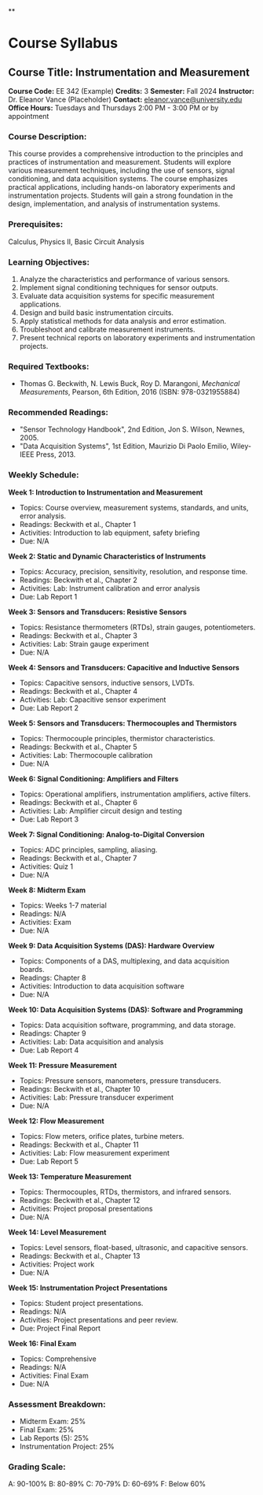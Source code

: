 **
# Course Syllabus
## Course Title: Instrumentation and Measurement
**Course Code:** EE 342 (Example)
**Credits:** 3
**Semester:** Fall 2024
**Instructor:** Dr. Eleanor Vance (Placeholder)
**Contact:** eleanor.vance@university.edu
**Office Hours:** Tuesdays and Thursdays 2:00 PM - 3:00 PM or by appointment

### Course Description:
This course provides a comprehensive introduction to the principles and practices of instrumentation and measurement. Students will explore various measurement techniques, including the use of sensors, signal conditioning, and data acquisition systems. The course emphasizes practical applications, including hands-on laboratory experiments and instrumentation projects. Students will gain a strong foundation in the design, implementation, and analysis of instrumentation systems.

### Prerequisites:
Calculus, Physics II, Basic Circuit Analysis

### Learning Objectives:
1.  Analyze the characteristics and performance of various sensors.
2.  Implement signal conditioning techniques for sensor outputs.
3.  Evaluate data acquisition systems for specific measurement applications.
4.  Design and build basic instrumentation circuits.
5.  Apply statistical methods for data analysis and error estimation.
6.  Troubleshoot and calibrate measurement instruments.
7.  Present technical reports on laboratory experiments and instrumentation projects.

### Required Textbooks:
- Thomas G. Beckwith, N. Lewis Buck, Roy D. Marangoni, *Mechanical Measurements*, Pearson, 6th Edition, 2016 (ISBN: 978-0321955884)

### Recommended Readings:
-   "Sensor Technology Handbook", 2nd Edition, Jon S. Wilson, Newnes, 2005.
-   "Data Acquisition Systems", 1st Edition, Maurizio Di Paolo Emilio, Wiley-IEEE Press, 2013.

### Weekly Schedule:
**Week 1: Introduction to Instrumentation and Measurement**
- Topics: Course overview, measurement systems, standards, and units, error analysis.
- Readings: Beckwith et al., Chapter 1
- Activities: Introduction to lab equipment, safety briefing
- Due: N/A

**Week 2: Static and Dynamic Characteristics of Instruments**
- Topics: Accuracy, precision, sensitivity, resolution, and response time.
- Readings: Beckwith et al., Chapter 2
- Activities: Lab: Instrument calibration and error analysis
- Due: Lab Report 1

**Week 3: Sensors and Transducers: Resistive Sensors**
- Topics: Resistance thermometers (RTDs), strain gauges, potentiometers.
- Readings: Beckwith et al., Chapter 3
- Activities: Lab: Strain gauge experiment
- Due: N/A

**Week 4: Sensors and Transducers: Capacitive and Inductive Sensors**
- Topics: Capacitive sensors, inductive sensors, LVDTs.
- Readings: Beckwith et al., Chapter 4
- Activities: Lab: Capacitive sensor experiment
- Due: Lab Report 2

**Week 5: Sensors and Transducers: Thermocouples and Thermistors**
- Topics: Thermocouple principles, thermistor characteristics.
- Readings: Beckwith et al., Chapter 5
- Activities: Lab: Thermocouple calibration
- Due: N/A

**Week 6: Signal Conditioning: Amplifiers and Filters**
- Topics: Operational amplifiers, instrumentation amplifiers, active filters.
- Readings: Beckwith et al., Chapter 6
- Activities: Lab: Amplifier circuit design and testing
- Due: Lab Report 3

**Week 7: Signal Conditioning: Analog-to-Digital Conversion**
- Topics: ADC principles, sampling, aliasing.
- Readings: Beckwith et al., Chapter 7
- Activities: Quiz 1
- Due: N/A

**Week 8: Midterm Exam**
- Topics: Weeks 1-7 material
- Readings: N/A
- Activities: Exam
- Due: N/A

**Week 9: Data Acquisition Systems (DAS): Hardware Overview**
- Topics: Components of a DAS, multiplexing, and data acquisition boards.
- Readings: Chapter 8
- Activities: Introduction to data acquisition software
- Due: N/A

**Week 10: Data Acquisition Systems (DAS): Software and Programming**
- Topics: Data acquisition software, programming, and data storage.
- Readings: Chapter 9
- Activities: Lab: Data acquisition and analysis
- Due: Lab Report 4

**Week 11: Pressure Measurement**
- Topics: Pressure sensors, manometers, pressure transducers.
- Readings: Beckwith et al., Chapter 10
- Activities: Lab: Pressure transducer experiment
- Due: N/A

**Week 12: Flow Measurement**
- Topics: Flow meters, orifice plates, turbine meters.
- Readings: Beckwith et al., Chapter 11
- Activities: Lab: Flow measurement experiment
- Due: Lab Report 5

**Week 13: Temperature Measurement**
- Topics: Thermocouples, RTDs, thermistors, and infrared sensors.
- Readings: Beckwith et al., Chapter 12
- Activities: Project proposal presentations
- Due: N/A

**Week 14: Level Measurement**
- Topics: Level sensors, float-based, ultrasonic, and capacitive sensors.
- Readings: Beckwith et al., Chapter 13
- Activities: Project work
- Due: N/A

**Week 15: Instrumentation Project Presentations**
- Topics: Student project presentations.
- Readings: N/A
- Activities: Project presentations and peer review.
- Due: Project Final Report

**Week 16: Final Exam**
- Topics: Comprehensive
- Readings: N/A
- Activities: Final Exam
- Due: N/A

### Assessment Breakdown:
-   Midterm Exam: 25%
-   Final Exam: 25%
-   Lab Reports (5): 25%
-   Instrumentation Project: 25%

### Grading Scale:
A: 90-100%
B: 80-89%
C: 70-79%
D: 60-69%
F: Below 60%